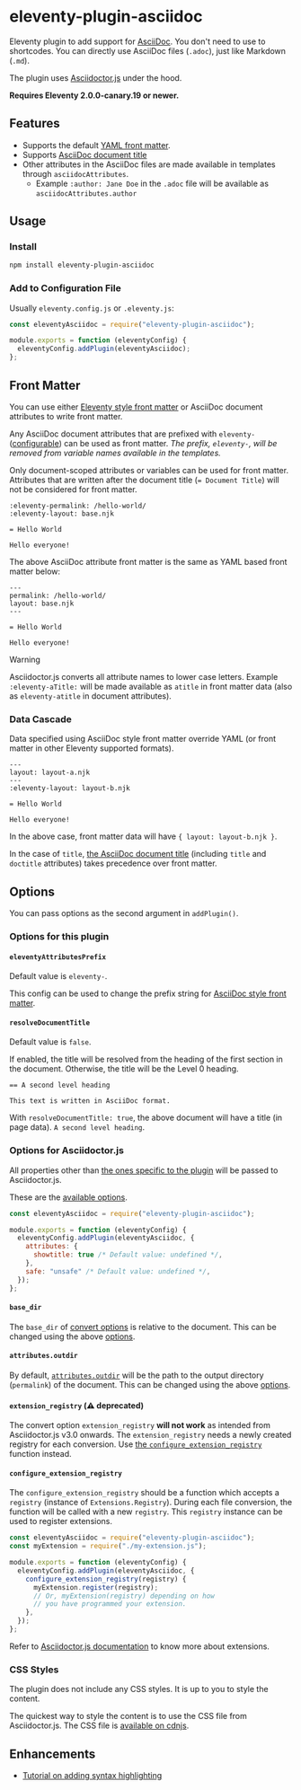 # eleventy-plugin-asciidoc

Eleventy plugin to add support for [AsciiDoc](https://asciidoc.org/).
You don't need to use to shortcodes.
You can directly use AsciiDoc files (`.adoc`), just like Markdown (`.md`).

The plugin uses [Asciidoctor.js](https://docs.asciidoctor.org/asciidoctor.js) under the hood.

**Requires Eleventy 2.0.0-canary.19 or newer.**

## Features

- Supports the default [YAML front matter](https://www.11ty.dev/docs/data-frontmatter/).
- Supports [AsciiDoc document title](https://docs.asciidoctor.org/asciidoc/latest/document/title/#title-syntax)
- Other attributes in the AsciiDoc files are made available in templates through `asciidocAttributes`.
  - Example `:author: Jane Doe` in the `.adoc` file will be available as `asciidocAttributes.author`

## Usage

### Install

```sh
npm install eleventy-plugin-asciidoc
```

### Add to Configuration File

Usually `eleventy.config.js` or `.eleventy.js`:

```js
const eleventyAsciidoc = require("eleventy-plugin-asciidoc");

module.exports = function (eleventyConfig) {
  eleventyConfig.addPlugin(eleventyAsciidoc);
};
```

## Front Matter

You can use either [Eleventy style front matter](https://www.11ty.dev/docs/data-frontmatter/#front-matter-formats) or AsciiDoc document attributes to write front matter.

Any AsciiDoc document attributes that are prefixed with `eleventy-` ([configurable](#eleventyAttributesPrefix)) can be used as front matter. _The prefix, `eleventy-`, will be removed from variable names available in the templates._

Only document-scoped attributes or variables can be used for front matter. Attributes that are written after the document title (`= Document Title`) will not be considered for front matter.

```adoc
:eleventy-permalink: /hello-world/
:eleventy-layout: base.njk

= Hello World

Hello everyone!
```

The above AsciiDoc attribute front matter is the same as YAML based front matter below:

```adoc
---
permalink: /hello-world/
layout: base.njk
---

= Hello World

Hello everyone!
```

> [!WARNING]
> Asciidoctor.js converts all attribute names to lower case letters. Example `:eleventy-aTitle:` will be made available as `atitle` in front matter data (also as `eleventy-atitle` in document attributes).

### Data Cascade

Data specified using AsciiDoc style front matter override YAML (or front matter in other Eleventy supported formats).

```adoc
---
layout: layout-a.njk
---
:eleventy-layout: layout-b.njk

= Hello World

Hello everyone!
```

In the above case, front matter data will have `{ layout: layout-b.njk }`.

In the case of `title`, [the AsciiDoc document title](https://docs.asciidoctor.org/asciidoc/latest/document/title/) (including `title` and `doctitle` attributes) takes precedence over front matter.

## Options

You can pass options as the second argument in `addPlugin()`.

### Options for this plugin

#### `eleventyAttributesPrefix`

Default value is `eleventy-`.

This config can be used to change the prefix string for [AsciiDoc style front matter](#front-matter).

#### `resolveDocumentTitle`

Default value is `false`.

If enabled, the title will be resolved from the heading of the first section in the document. Otherwise, the title will be the Level 0 heading.

```adoc
== A second level heading

This text is written in AsciiDoc format.
```

With `resolveDocumentTitle: true`, the above document will have a title (in page data). `A second level heading`.

### Options for Asciidoctor.js

All properties other than [the ones specific to the plugin](#options-for-this-plugin) will be passed to Asciidoctor.js.

These are the [available options](https://docs.asciidoctor.org/asciidoctor.js/latest/processor/convert-options/).

```js
const eleventyAsciidoc = require("eleventy-plugin-asciidoc");

module.exports = function (eleventyConfig) {
  eleventyConfig.addPlugin(eleventyAsciidoc, {
    attributes: {
      showtitle: true /* Default value: undefined */,
    },
    safe: "unsafe" /* Default value: undefined */,
  });
};
```

#### `base_dir`

The `base_dir` of [convert options](https://docs.asciidoctor.org/asciidoctor.js/latest/processor/convert-options/) is relative to the document.
This can be changed using the above [options](#customize-with-options).

#### `attributes.outdir`

By default, [`attributes.outdir`](https://docs.asciidoctor.org/asciidoc/latest/attributes/document-attributes-ref/#intrinsic-attributes) will be the path to the output directory (`permalink`) of the document.
This can be changed using the above [options](#customize-with-options).

#### `extension_registry` (⚠️ deprecated)

The convert option `extension_registry` **will not work** as intended from Asciidoctor.js v3.0 onwards.
The `extension_registry` needs a newly created registry for each conversion.
Use [the `configure_extension_registry`](#configure_extension_registry) function instead.

#### `configure_extension_registry`

The `configure_extension_registry` should be a function which accepts a `registry` (instance of `Extensions.Registry`).
During each file conversion, the function will be called with a new `registry`.
This `registry` instance can be used to register extensions.

```js
const eleventyAsciidoc = require("eleventy-plugin-asciidoc");
const myExtension = require("./my-extension.js");

module.exports = function (eleventyConfig) {
  eleventyConfig.addPlugin(eleventyAsciidoc, {
    configure_extension_registry(registry) {
      myExtension.register(registry);
      // Or, myExtension(registry) depending on how
      // you have programmed your extension.
    },
  });
};
```

Refer to [Asciidoctor.js documentation](https://docs.asciidoctor.org/asciidoctor.js/latest/extend/extensions/) to know more about extensions.

### CSS Styles

The plugin does not include any CSS styles. It is up to you to style the content.

The quickest way to style the content is to use the CSS file from Asciidoctor.js.
The CSS file is [available on cdnjs](https://cdnjs.com/libraries/asciidoctor.js).

## Enhancements

- [Tutorial on adding syntax highlighting](https://saneef.com/tutorials/asciidoc-syntax-highlighting/)
